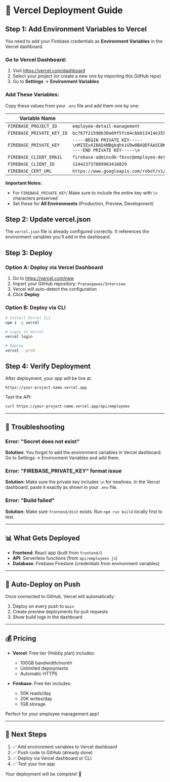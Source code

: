 # 🚀 Vercel Deployment Guide

## Step 1: Add Environment Variables to Vercel

You need to add your Firebase credentials as **Environment Variables** in the Vercel dashboard.

### Go to Vercel Dashboard:
1. Visit https://vercel.com/dashboard
2. Select your project (or create a new one by importing this GitHub repo)
3. Go to **Settings** → **Environment Variables**

### Add These Variables:

Copy these values from your `.env` file and add them one by one:

| Variable Name | Value (from your .env) |
|---------------|------------------------|
| `FIREBASE_PROJECT_ID` | `employee-detail-management` |
| `FIREBASE_PRIVATE_KEY_ID` | `bc767f21590b30a69f5fc84cbb013414e355d47a` |
| `FIREBASE_PRIVATE_KEY` | `-----BEGIN PRIVATE KEY-----\nMIIEvAIBADANBgkqhkiG9w0BAQEFAASCBKYwggSiAgEAAoIBAQChy0pDax+rF+oB\nm2Maewwx+DSufVGfus+dP9u90za3AAVF3pYcI92FutmfDvb2Tze2jAp0OXc4L1vS\ndQ7RaVJTDWOz4JZjWn2JAeq9aVrkn0FZrEzO+C0f2aSWQd0LtRj6QUnWcpqTxsV+\ndfa2+x4XrGm7cBd82b49AZ94dSfWtaV3q+e3gwemNJEYDItYRiE1d1XKY+rmSzUo\nWFtgZmqQ4Qfx270Mg7Y9FxoPeMUEYDNwebMayNXj6Hkfq/nlnIDzykSHIF6S+VMD\nYvBZVGw00koPJqHIGDXc5lowr7veoW/FU3ajHpYHiQI3+nvQVGp0gKcYnUZ2Xj85\neKlSs3PjAgMBAAECggEAD6IhhF8q+bC/WzVk/4+JL6DgkkWop+r4maSsemyYulkF\nqWknDwQGKSBTW9Op2EXyR7DDZ9SPqP2mfTDzZBetrTm7ewuF7Ia3X5AwWun9rt6W\nhXApIcyIK64vgZdOoQ14IuJBHLgJKKNJvPzwAGFGWJo/wy1DD7zIbYOlIZIMbeoL\nA+j4bQCeWiilUmiLGTV9EGeGdlEtVI+jyQ8DeLPuxB5GdP2pOoTcZhZh42kyrR9b\n6QhZ6uh6+EsMrYdCQLtm+6GoTB5zVmyRxmmJPpAVLuJQoYSicC3SQ9s+awK4MkG7\nXKR2eIy1bK5SZoc2tllwKkBbCaZyFRQLlpguyZ5KBQKBgQDOfxqgx2yNiUFggk4U\nyj81tlG8YNIdlLN4l+EqEPHOb+wVzIj71bYfA3MdrjyF+16zsZW0+rcmJ41MxrdF\ns5fN0eh3pb79SG7FNKMLUIuapJRJN1VDARBY9VA+5G9/JNT+J+Ng4MzHTv/TX0lv\nadz3QT/sUWYmkcnoC+c3+UU0XQKBgQDIlMFe88PKbdfcwjfsgj097iyeXvjiIPDX\nrrFDjduENugbguz+IRxYOQXWwFCOlNGsXEzhg1xCAe3ciuzpEs2MqlC7sCGMbmIJ\n5aikpry9y9nYqn05eLGyRJEP/Qem8nBZBUexyL12xxmAeS3/I0rHPS07ftpRAozq\nYo5gCODFPwKBgHDc78TouuAxINaK4fpjAGFvIQWBNdaNK/rBqIPBdyiJ69OOU2Cx\n0jTpQcX7MYFZfs1gRp8AWZI1E/nestUZ7+LC0/hxUw5ExKZsuqC4iVUglxvdbnCM\n6E525kE5wecQTooLay/MLqDRAOqarhyDFA7gTvvvEZILJPv7ZYkmaTjRAoGAEDJS\n2wP8D2CHScA1G9f4cgPFfpRUrI3UZNYqYjYWP7rfSzlrQaoSy9zu58RnvNuvgqeB\nXcRpsrrNJj3hm4B1MKKgGkfCrcBMEliFIaaFHx5S3PgHXJiuYKLAw/W+pHB3Ofj/\nLQ/0nJ6/JGykljGXXDdIa8F2h4wZLOQAcyjEXakCgYBadWDhBk7soWsTGXTpqu1Y\n9a2qT2BPQHE20/yoadG0ef5rzd4To0ct3NM9/3n978mxpEpOxx4uU871hqAzmhg6\n+nTbXJoZikWdlGbG2ydaNumRp+qcNwzPQgC3BJPR2Xsh+OjKykf/BeKs4k4GhEhN\n3HCNc2GYM1xyWmKcKrUdBA==\n-----END PRIVATE KEY-----\n` |
| `FIREBASE_CLIENT_EMAIL` | `firebase-adminsdk-fbsvc@employee-detail-management.iam.gserviceaccount.com` |
| `FIREBASE_CLIENT_ID` | `114423737089963416829` |
| `FIREBASE_CERT_URL` | `https://www.googleapis.com/robot/v1/metadata/x509/firebase-adminsdk-fbsvc%40employee-detail-management.iam.gserviceaccount.com` |

**Important Notes:**
- For `FIREBASE_PRIVATE_KEY`: Make sure to include the entire key with `\n` characters preserved
- Set these for **All Environments** (Production, Preview, Development)

## Step 2: Update vercel.json

The `vercel.json` file is already configured correctly. It references the environment variables you'll add in the dashboard.

## Step 3: Deploy

### Option A: Deploy via Vercel Dashboard
1. Go to https://vercel.com/new
2. Import your GitHub repository: `Pranavgawas/Interview`
3. Vercel will auto-detect the configuration
4. Click **Deploy**

### Option B: Deploy via CLI
```bash
# Install Vercel CLI
npm i -g vercel

# Login to Vercel
vercel login

# Deploy
vercel --prod
```

## Step 4: Verify Deployment

After deployment, your app will be live at:
```
https://your-project-name.vercel.app
```

Test the API:
```bash
curl https://your-project-name.vercel.app/api/employees
```

---

## 🔧 Troubleshooting

### Error: "Secret does not exist"
**Solution:** You forgot to add the environment variables in Vercel dashboard. Go to Settings → Environment Variables and add them.

### Error: "FIREBASE_PRIVATE_KEY" format issue
**Solution:** Make sure the private key includes `\n` for newlines. In the Vercel dashboard, paste it exactly as shown in your `.env` file.

### Error: "Build failed"
**Solution:** Make sure `frontend/dist` exists. Run `npm run build` locally first to test.

---

## 📊 What Gets Deployed

- **Frontend**: React app (built from `frontend/`)
- **API**: Serverless functions (from `api/employees.js`)
- **Database**: Firebase Firestore (credentials from environment variables)

---

## 🚀 Auto-Deploy on Push

Once connected to GitHub, Vercel will automatically:
1. Deploy on every push to `main`
2. Create preview deployments for pull requests
3. Show build logs in the dashboard

---

## 💰 Pricing

- **Vercel**: Free tier (Hobby plan) includes:
  - 100GB bandwidth/month
  - Unlimited deployments
  - Automatic HTTPS

- **Firebase**: Free tier includes:
  - 50K reads/day
  - 20K writes/day
  - 1GB storage

Perfect for your employee management app!

---

## 📝 Next Steps

1. ✅ Add environment variables to Vercel dashboard
2. ✅ Push code to GitHub (already done)
3. ✅ Deploy via Vercel dashboard or CLI
4. ✅ Test your live app

Your deployment will be complete! 🎉
